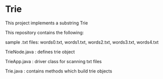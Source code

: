 # Trie
This project implements a substring Trie

This repository contains the following:

sample .txt files:
words0.txt,
words1.txt,
words2.txt,
words3.txt,
words4.txt

TrieNode.java : defines trie object

TrieApp.java : driver class for scanning txt files

Trie.java : contains methods which build trie objects
